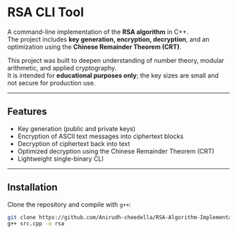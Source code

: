 
# RSA CLI Tool 

A command-line implementation of the **RSA algorithm** in C++.  
The project includes **key generation, encryption, decryption**, and an optimization using the **Chinese Remainder Theorem (CRT)**.  

This project was built to deepen understanding of number theory, modular arithmetic, and applied cryptography.  
It is intended for **educational purposes only**; the key sizes are small and not secure for production use.  

---

## Features
- Key generation (public and private keys)  
- Encryption of ASCII text messages into ciphertext blocks  
- Decryption of ciphertext back into text  
- Optimized decryption using the Chinese Remainder Theorem (CRT)  
- Lightweight single-binary CLI  

---

## Installation

Clone the repository and compile with `g++`:

```bash
git clone https://github.com/Anirudh-cheedella/RSA-Algorithm-Implementation
g++ src.cpp -o rsa
